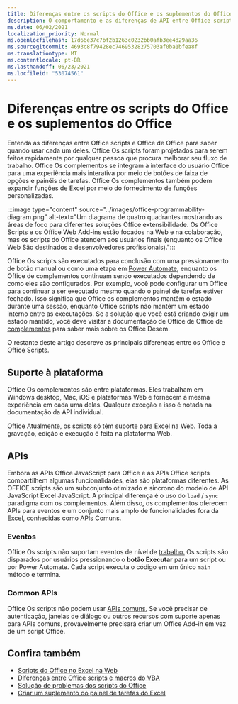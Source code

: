 ```yaml
---
title: Diferenças entre os scripts do Office e os suplementos do Office
description: O comportamento e as diferenças de API entre Office scripts e Office de complementos.
ms.date: 06/02/2021
localization_priority: Normal
ms.openlocfilehash: 17d66e37c7bf2b1263c0232bb0afb3ee4d29aa36
ms.sourcegitcommit: 4693c8f79428ec74695328275703af0ba1bfea8f
ms.translationtype: MT
ms.contentlocale: pt-BR
ms.lasthandoff: 06/23/2021
ms.locfileid: "53074561"
---
```

# <a name="differences-between-office-scripts-and-office-add-ins"></a>Diferenças entre os scripts do Office e os suplementos do Office

Entenda as diferenças entre Office scripts e Office de Office para saber quando usar cada um deles. Office Os scripts foram projetados para serem feitos rapidamente por qualquer pessoa que procura melhorar seu fluxo de trabalho. Office Os complementos se integram à interface do usuário Office para uma experiência mais interativa por meio de botões de faixa de opções e painéis de tarefas. Office Os complementos também podem expandir funções de Excel por meio do fornecimento de funções personalizadas.

:::image type="content" source="../images/office-programmability-diagram.png" alt-text="Um diagrama de quatro quadrantes mostrando as áreas de foco para diferentes soluções Office extensibilidade. Os Office Scripts e os Office Web Add-ins estão focados na Web e na colaboração, mas os scripts do Office atendem aos usuários finais (enquanto os Office Web São destinados a desenvolvedores profissionais).":::

Office Os scripts são executados para conclusão com uma pressionamento de botão manual ou como uma etapa em [Power Automate](https://flow.microsoft.com/), enquanto os Office de complementos continuam sendo executados dependendo de como eles são configurados. Por exemplo, você pode configurar um Office para continuar a ser executado mesmo quando o painel de tarefas estiver fechado. Isso significa que Office os complementos mantêm o estado durante uma sessão, enquanto Office scripts não mantêm um estado interno entre as executações. Se a solução que você está criando exigir um estado mantido, você deve visitar a documentação de Office de Office de [complementos](/office/dev/add-ins) para saber mais sobre os Office Desem.

O restante deste artigo descreve as principais diferenças entre os Office e Office Scripts.

## <a name="platform-support"></a>Suporte à plataforma

Office Os complementos são entre plataformas. Eles trabalham em Windows desktop, Mac, iOS e plataformas Web e fornecem a mesma experiência em cada uma delas. Qualquer exceção a isso é notada na documentação da API individual.

Office Atualmente, os scripts só têm suporte para Excel na Web. Toda a gravação, edição e execução é feita na plataforma Web.

## <a name="apis"></a>APIs

Embora as APIs Office JavaScript para Office e as APIs Office scripts compartilhem algumas funcionalidades, elas são plataformas diferentes. As OFFICE scripts são um subconjunto otimizado e síncrono do modelo de API JavaScript Excel JavaScript. A principal diferença é o uso do `load` / `sync` paradigma com os complementos. Além disso, os complementos oferecem APIs para eventos e um conjunto mais amplo de funcionalidades fora da Excel, conhecidas como APIs Comuns.

### <a name="events"></a>Eventos

Office Os scripts não suportam eventos de nível de [trabalho.](/office/dev/add-ins/excel/excel-add-ins-events) Os scripts são disparados por usuários pressionando o **botão Executar** para um script ou por Power Automate. Cada script executa o código em um único `main` método e termina.

### <a name="common-apis"></a>Common APIs

Office Os scripts não podem usar [APIs comuns.](/javascript/api/office) Se você precisar de autenticação, janelas de diálogo ou outros recursos com suporte apenas para APIs comuns, provavelmente precisará criar um Office Add-in em vez de um script Office.

## <a name="see-also"></a>Confira também

- [Scripts do Office no Excel na Web](../overview/excel.md)
- [Diferenças entre Office scripts e macros do VBA](vba-differences.md)
- [Solução de problemas dos scripts do Office](../testing/troubleshooting.md)
- [Criar um suplemento do painel de tarefas do Excel](/office/dev/add-ins/quickstarts/excel-quickstart-jquery)
